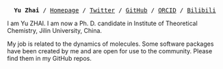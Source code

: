 <pre align="center">
<strong>Yu Zhai</strong> / <a href="https://www.zhaiyusci.net/">Homepage</a> / <a href="https://twitter.com/zhaiyusci">Twitter</a> / <a href="https://github.com/zhaiyusci">GitHub</a> / <a href="https://orcid.org/0000-0002-5065-688X">ORCID</a> / <a href="https://space.bilibili.com/19159644">Bilibili</a></pre>

I am Yu ZHAI.  I am now a Ph. D. candidate in Institute of Theoretical Chemistry, Jilin University, China.

My job is related to the dynamics of molecules.  Some software packages have been created by me and are open for use to the community.  Please find them in my GitHub repos.
